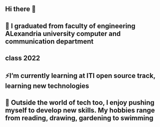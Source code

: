 ## Hi there 👋

<!--
**radwanabil/radwanabil** is a ✨ _special_ ✨ repository because its `README.md` (this file) appears on your GitHub profile.

Here are some ideas to get you started:

- 🔭 I’m currently working on ...
- 
- 👯 I’m looking to collaborate on ...
- 🤔 I’m looking for help with ...
- 💬 Ask me about ...
- 📫 How to reach me: ...
- 😄 Pronouns: ...
- ⚡ Fun fact: ...
-->
## 🌱  I graduated from faculty of engineering ALexandria university computer and communication department
##       class 2022
## ⚡I’m currently learning at ITI open source track, learning new technologies
## 🎸 Outside the world of tech too, I enjoy pushing myself to develop new skills. My hobbies range from reading, drawing, gardening to swimming

